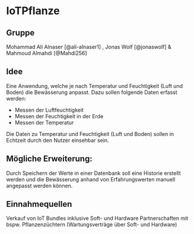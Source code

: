 # IoTPflanze

## Gruppe

Mohammad Ali Alnaser [@ali-alnaser1] , Jonas Wolf [@jonaswolf] & Mahmoud Almahdi [@Mahdi256]

## Idee
Eine Anwendung, welche je nach Temperatur und Feuchtigkeit (Luft und Boden) die Bewässerung anpasst. Dazu sollen folgende Daten erfasst werden:

- Messen der Luftfeuchtigkeit
- Messen der Feuchtigkeit in der Erde
- Messen der Temperatur

Die Daten zu Temperatur und Feuchtigkeit (Luft und Boden) sollen in Echtzeit durch den Nutzer einsehbar sein.

## Mögliche Erweiterung:

Durch Speichern der Werte in einer Datenbank soll eine Historie erstellt werden und die Bewässerung anhand von Erfahrungswerten manuell angepasst werden können.

## Einnahmequellen

Verkauf von IoT Bundles inklusive Soft- und Hardware
Partnerschaften mit bspw. Pflanzenzüchtern (Wartungsverträge über Soft- und Hardware)
